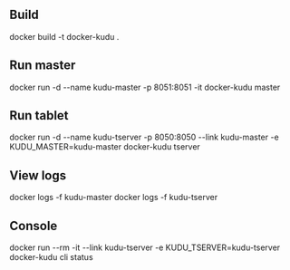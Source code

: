Build
-----
docker build -t docker-kudu .

Run master
----------
docker run -d --name kudu-master -p 8051:8051 -it docker-kudu master

Run tablet
----------
docker run -d --name kudu-tserver -p 8050:8050 --link kudu-master -e KUDU_MASTER=kudu-master docker-kudu tserver

View logs
---------
docker logs -f kudu-master
docker logs -f kudu-tserver

Console
-------
docker run --rm -it --link kudu-tserver -e KUDU_TSERVER=kudu-tserver docker-kudu cli status
